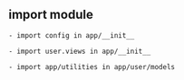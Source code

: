 ## import module
    - import config in app/__init__
        
    - import user.views in app/__init__
    
    - import app/utilities in app/user/models